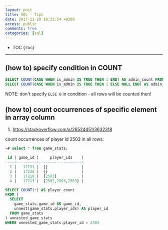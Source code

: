 ```yaml
---
layout: post
title: SQL - Tips
date: 2017-11-28 10:33:54 +0300
access: public
comments: true
categories: [sql]
---
```


<!-- more -->

* TOC
{:toc}
<hr>

(how to) specify condition in COUNT
-----------------------------------

```sql
SELECT COUNT(CASE WHEN is_admin IS TRUE THEN 1 END) AS admin_count FROM users;
SELECT COUNT(CASE WHEN is_admin IS TRUE THEN 1 ELSE NULL END) AS admin_count FROM users;
```

NOTE: don't specify `ELSE 0` in condition - all rows will be counted then!

(how to) count occurrences of specific element in array column
-----------------------------------------------------------------

1. <https://stackoverflow.com/a/26524451/3632318>

count occurrences of player id 2503 in all rows:

```sql
=# select * from game_stats;

 id | game_id |     player_ids    |
----+---------+-------------------+
  1 |   17233 |  {}               |
  2 |   17235 |  {}               |
  3 |   17210 |  {2503}           |
  4 |   17213 |  {2502,2503,2503} |
```

```sql
SELECT COUNT(*) AS player_count
FROM (
  SELECT
    game_stats.game_id AS game_id,
    unnest(game_stats.player_ids) AS player_id
  FROM game_stats
) unnested_game_stats
WHERE unnested_game_stats.player_id = 2503
```
